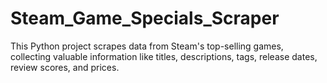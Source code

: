 # Steam_Game_Specials_Scraper

This Python project scrapes data from Steam's top-selling games, collecting valuable information like titles, descriptions, tags, release dates, review scores, and prices.